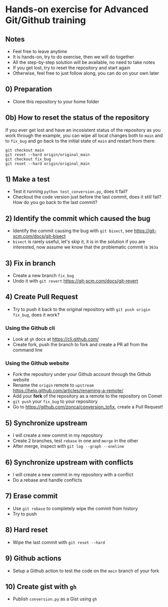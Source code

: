 # Hands-on exercise for Advanced Git/Github training

## Notes

* Feel free to leave anytime
* It is hands-on, try to do exercise, then we will do together
* All the step-by-step solution will be available, no need to take notes
* If you get lost, try to reset the repository and start again
* Otherwise, feel free to just follow along, you can do on your own later

## 0) Preparation

* Clone this repository to your home folder

## 0b) How to reset the status of the repository

If you ever get lost and have an incosistent status of the repository as you work through the example, you can wipe all local changes both to `main` and to `fix_bug` and go back to the initial state of `main` and restart from there:

    git checkout main
    git reset --hard origin/original_main
    git checkout fix_bug
    git reset --hard origin/original_main

## 1) Make a test

* Test it running `python test_conversion.py`, does it fail?
* Checkout the code version just before the last commit, does it still fail? How do you go back to the last commit?

## 2) Identify the commit which caused the bug

* Identify the commit causing the bug with `git bisect`, see <https://git-scm.com/docs/git-bisect>
* `bisect` is rarely useful, let's skip it, it is in the solution if you are interested, now assume we know that the problematic commit is `363a`

## 3) Fix in branch

* Create a new branch `fix_bug`
* Undo it with `git revert` <https://git-scm.com/docs/git-revert>

## 4) Create Pull Request

* Try to push it back to the original repository with `git push origin fix_bug`, does it work?

### Using the Github cli

* Look at `gh` docs at <https://cli.github.com/>
* Create fork, push the branch to fork and create a PR all from the command line

### Using the Github website

* Fork the repository under your Github account through the Github website
* Rename the `origin` remote to `upstream` <https://help.github.com/articles/renaming-a-remote/>
* Add your **fork** of the repository as a remote to the repository on Comet
* `git push` your `fix_bug` to your repository
* Go to <https://github.com/zonca/conversion_tofix>, create a Pull Request!

## 5) Synchronize upstream

* I will create a new commit in my repository
* Create 2 branches, test `rebase` in one and `merge` in the other
* After merge, inspect with `git log --graph --oneline`

## 6) Synchronize upstream with conflicts

* I will create a new commit in my repository with a conflict
* Do a rebase and handle conflicts

## 7) Erase commit

* Use `git rebase` to completely wipe the commit from history
* Try to push

## 8) Hard reset

* Wipe the last commit with `git reset --hard`

## 9) Github actions

* Setup a Github action to test the code on the `main` branch of your fork

## 10) Create gist with `gh`

* Publish `conversion.py` as a Gist using `gh`
